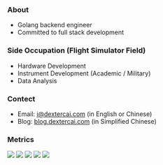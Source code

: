 

### About
- Golang backend engineer
- Committed to full stack development

### Side Occupation (Flight Simulator Field)
- Hardware Development
- Instrument Development (Academic / Military)
- Data Analysis
 
### Contect
- Email: i@dextercai.com (in English or Chinese)
- Blog: [blog.dextercai.com](http://blog.dextercai.com) (in Simplified Chinese)

### Metrics

![](https://github-profile-summary-cards.vercel.app/api/cards/profile-details?username=dextercai&theme=default)
![](https://github-profile-summary-cards.vercel.app/api/cards/repos-per-language?username=dextercai&theme=default)
![](https://github-profile-summary-cards.vercel.app/api/cards/most-commit-language?username=dextercai&theme=default)
![](https://github-profile-summary-cards.vercel.app/api/cards/stats?username=dextercai&theme=default)
![](https://github-profile-summary-cards.vercel.app/api/cards/productive-time?username=dextercai&theme=default)
